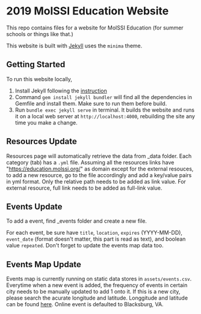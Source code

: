 # 2019 MolSSI Education Website

This repo contains files for a website for MolSSI Education (for summer schools or things like that.)

This website is built with [Jekyll](https://jekyllrb.com/) uses the `minima` theme.

## Getting Started

To run this website locally,
1. Install Jekyll following the [instruction](https://jekyllrb.com/docs/installation/)
2. Command `gem install jekyll bundler` will find all the dependencies in Gemfile and install them. Make sure to run them before build.
3. Run `bundle exec jekyll serve` in terminal. It builds the website and runs it on a local web server at `http://localhost:4000`, rebuilding the site any time you make a change.


## Resources Update

Resources page will automatically retrieve the data from _data folder. Each category (tab) has a `.yml` file. Assuming all the resources links have "https://education.molssi.org/" as domain except for the external resouces, to add a new resource, go to the file accordingly and add a key/value pairs in yml format. Only the relative path needs to be added as link value. For external resource, full link needs to be added as full-link value.

## Events Update

To add a event, find _events folder and create a new file.

For each event, be sure have `title`, `location`, `expires` (YYYY-MM-DD), `event_date` (format doesn't matter, this part is read as text), and boolean value `repeated`. Don't forget to update the events map data too.

## Events Map Update
Events map is currently running on static data stores in `assets/events.csv`. Everytime when a new event is added, the frequency of events in certain city needs to be manually updated to add 1 onto it. If this is a new city, please search the acurate longitude and latitude. Longgitude and latitude can be found [here](https://raw.githubusercontent.com/plotly/datasets/master/2014_us_cities.csv). Online event is defaulted to Blacksburg, VA.